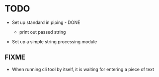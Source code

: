 # TODO

- Set up standard in piping - DONE

  - print out passed string

- Set up a simple string processing module

## FIXME

- When running cli tool by itself, it is waiting for entering a piece of text
